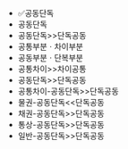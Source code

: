 - ✅공동단독
- 공동단독
- 공동단독>>단독공동
- 공통부분ㆍ차이부분
- 공동부분ㆍ단복부분
- 공통차이>>차이공통
- 공동단독>>단독공동
- 공통차이-공동단독>>단독공동
- 물권-공동단독<<단독공동
- 채권-공동단독>>단독공동
- 통상-공동단독>>단독공동
- 일반-공동단독>>단독공동